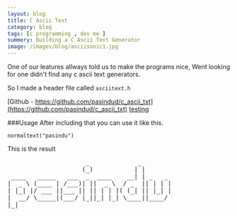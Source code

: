 ```yaml
---
layout: blog
title: C Ascii Text
category: blog
tags: [c programming , dev me ]  
summery: Building a C Ascii Text Generator
image: /images/blog/asciisonic1.jpg
---
```


One of our leatures allways told us to make the programs nice, Went looking for one didn't
find any c ascii text generators.

So I made a header file called ```asciitext.h```


[Github - https://github.com/pasindud/c_ascii_txt](https://github.com/pasindud/c_ascii_txt)
[testing](http://172.20.4.58:9090/smartoffice/interaction-cam)

###Usage
After including that you can use it like this.

```normaltext("pasindu")```

This is the result

<pre>
                     _             _        
                    (_)           | |       
 ____   _____   ___  _  ____    __| | _   _ 
|  _ \ (____ | /___)| ||  _ \  / _  || | | |
| |_| |/ ___ ||___ || || | | |( (_| || |_| |
|  __/ \_____|(___/ |_||_| |_| \____||____/ 
|_|                                         


